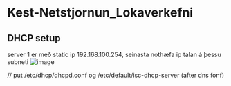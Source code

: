 # Kest-Netstjornun_Lokaverkefni

## DHCP setup

server 1 er með static ip 192.168.100.254, seinasta nothæfa ip talan á þessu subneti
![image](https://github.com/bjartur2004/Kest-Netstjornun_Lokaverkefni/assets/46542460/b76a4a92-7280-47b6-ab06-7d8eebef5cac)

// put /etc/dhcp/dhcpd.conf og /etc/default/isc-dhcp-server (after dns fonf)
